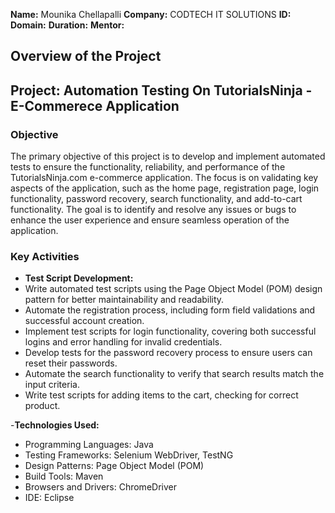 **Name:** Mounika Chellapalli
**Company:** CODTECH IT SOLUTIONS
**ID:**
**Domain:**
**Duration:**
**Mentor:**

## Overview of the Project
## Project: Automation Testing On TutorialsNinja - E-Commerece Application

### Objective
The primary objective of this project is to develop and implement automated tests to ensure the functionality, reliability, and performance of the TutorialsNinja.com e-commerce application. The focus is on validating key aspects of the application, such as the home page, registration page, login functionality, password recovery, search functionality, and add-to-cart functionality. The goal is to identify and resolve any issues or bugs to enhance the user experience and ensure seamless operation of the application.

### Key Activities
- **Test Script Development:**
- Write automated test scripts using the Page Object Model (POM) design pattern for better maintainability and readability.
- Automate the registration process, including form field validations and successful account creation.
- Implement test scripts for login functionality, covering both successful logins and error handling for invalid credentials.
- Develop tests for the password recovery process to ensure users can reset their passwords.
- Automate the search functionality to verify that search results match the input criteria.
- Write test scripts for adding items to the cart, checking for correct product.

-**Technologies Used:**
- Programming Languages: Java
- Testing Frameworks: Selenium WebDriver, TestNG
- Design Patterns: Page Object Model (POM)
- Build Tools: Maven
- Browsers and Drivers: ChromeDriver
- IDE: Eclipse

